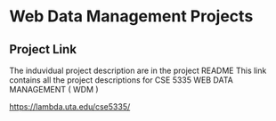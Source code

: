 # Web Data Management Projects
## Project Link 
The induvidual project description are in the project README 
This link contains all the project descriptions for CSE 5335 WEB DATA MANAGEMENT ( WDM )

https://lambda.uta.edu/cse5335/
